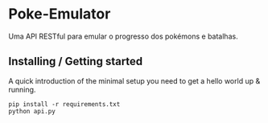 # Poke-Emulator

Uma API RESTful para emular o progresso dos pokémons e batalhas.

## Installing / Getting started

A quick introduction of the minimal setup you need to get a hello world up &
running.

```shell
pip install -r requirements.txt
python api.py
```
